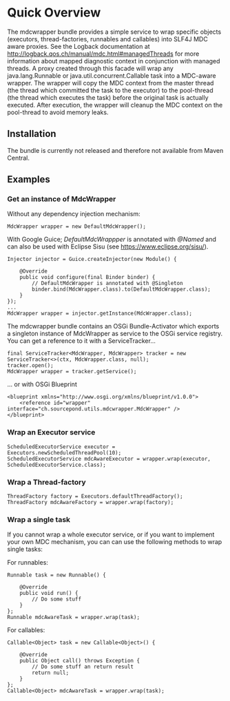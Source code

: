 # Quick Overview
The mdcwrapper bundle provides a simple service to wrap specific objects (executors, thread-factories, runnables and callables) into SLF4J MDC aware proxies. See the Logback documentation at http://logback.qos.ch/manual/mdc.html#managedThreads for more information about mapped diagnostic context in conjunction with managed threads. A proxy created through this facade will wrap any java.lang.Runnable or java.util.concurrent.Callable task into a MDC-aware wrapper. The wrapper will copy the MDC context from the master thread (the thread which committed the task to the executor) to the pool-thread (the thread which executes the task) before the original task is actually executed. After execution, the wrapper will cleanup the MDC context on the pool-thread to avoid memory leaks.

## Installation
The bundle is currently not released and therefore not available from Maven Central.

## Examples
### Get an instance of MdcWrapper

Without any dependency injection mechanism:
```
MdcWrapper wrapper = new DefaultMdcWrapper();
```

With Google Guice; *DefaultMdcWrappper* is annotated with *@Named* and can also be used with Eclipse Sisu (see https://www.eclipse.org/sisu/).
```
Injector injector = Guice.createInjector(new Module() {

	@Override
	public void configure(final Binder binder) {
		// DefaultMdcWrapper is annotated with @Singleton
		binder.bind(MdcWrapper.class).to(DefaultMdcWrapper.class);
	}
});
...
MdcWrapper wrapper = injector.getInstance(MdcWrapper.class);
```

The mdcwrapper bundle contains an OSGi Bundle-Activator which exports a singleton instance of MdcWrapper as service to the OSGi service registry. You can get a reference to it with a ServiceTracker...
```
final ServiceTracker<MdcWrapper, MdcWrapper> tracker = new ServiceTracker<>(ctx, MdcWrapper.class, null);
tracker.open();
MdcWrapper wrapper = tracker.getService();
```

... or with OSGi Blueprint
```
<blueprint xmlns="http://www.osgi.org/xmlns/blueprint/v1.0.0">
	<reference id="wrapper" interface="ch.sourcepond.utils.mdcwrapper.MdcWrapper" />
</blueprint>
```

### Wrap an Executor service
```
ScheduledExecutorService executor = Executors.newScheduledThreadPool(10);
ScheduledExecutorService mdcAwareExecutor = wrapper.wrap(executor, ScheduledExecutorService.class);
```

### Wrap a Thread-factory
```
ThreadFactory factory = Executors.defaultThreadFactory();
ThreadFactory mdcAwareFactory = wrapper.wrap(factory);
```

### Wrap a single task
If you cannot wrap a whole executor service, or if you want to implement your own MDC mechanism, you can can use the following methods to wrap single tasks:

For runnables:
```
Runnable task = new Runnable() {

	@Override
	public void run() {
		// Do some stuff
	}
};
Runnable mdcAwareTask = wrapper.wrap(task);
```

For callables:
```
Callable<Object> task = new Callable<Object>() {

	@Override
	public Object call() throws Exception {
		// Do some stuff an return result
		return null;
	}
};
Callable<Object> mdcAwareTask = wrapper.wrap(task);
```